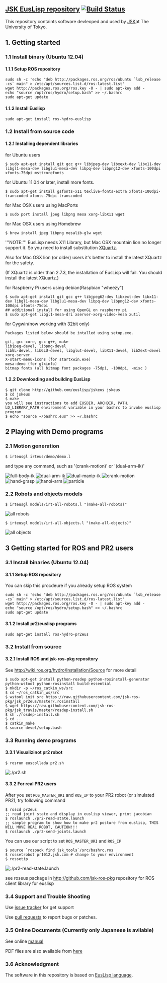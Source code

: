 ## [JSK EusLisp repository](http://jskeus.sourceforge.net) [![Build Status](https://travis-ci.org/euslisp/jskeus.png?branch=master)](https://travis-ci.org/euslisp/jskeus)


This repository containts software devleoped and used by [JSK](http://www.jsk.t.u-tokyo.ac.jp )at The University of Tokyo.

## 1. Getting started

### 1.1 Install binary (Ubuntu 12.04)

#### 1.1.1 Setup ROS repository
```
sudo sh -c 'echo "deb http://packages.ros.org/ros/ubuntu `lsb_release -cs` main" > /etc/apt/sources.list.d/ros-latest.list'
wget http://packages.ros.org/ros.key -O - | sudo apt-key add -
echo "source /opt/ros/hydro/setup.bash" >> ~/.bashrc
sudo apt-get update
```
#### 1.1.2 Install Euslisp
```
sudo apt-get install ros-hydro-euslisp
```

### 1.2 Install from source code
#### 1.2.1 Installing dependent libraries

for Ubuntu users
```
$ sudo apt-get install git gcc g++ libjpeg-dev libxext-dev libx11-dev libgl1-mesa-dev libglu1-mesa-dev libpq-dev libpng12-dev xfonts-100dpi xfonts-75dpi msttcorefonts
```

for Ubuntu 11.04 or later, install more fonts.
```
$ sudo apt-get install gsfonts-x11 texlive-fonts-extra xfonts-100dpi-transcoded xfonts-75dpi-transcoded
```

for Mac OSX users using MacPorts
```
$ sudo port install jpeg libpng mesa xorg-libX11 wget
```
for Mac OSX users using Homebrew
```
$ brew install jpeg libpng mesalib-glw wget
```

'''NOTE:'''
EusLisp needs X11 Library, but Mac OSX mountain lion no longer support it. So you need to install substitution [XQuartz](http://xquartz.macosforge.org/landing/).

Also for Mac OSX lion (or older) users it's better to install the latest XQuartz for the safety.

(If XQuartz is older than 2.7.3, the installation of EusLisp will fail. You should install the latest XQuartz.)


for Raspberry Pi users using debian(Raspbian "wheezy")
```
$ sudo apt-get install git gcc g++ libjpeg62-dev libxext-dev libx11-dev libgl1-mesa-dev libglu1-mesa-dev libpq-dev libpng12-dev xfonts-100dpi xfonts-75dpi
## additional install for using OpenGL on raspberry pi
$ sudo apt-get libgl1-mesa-dri xserver-xorg-video-vesa xutil
```
for Cygwin(now working with 32bit only)
```
Packages listed below should be intalled using setup.exe.

git, gcc-core, gcc-g++, make
libjpeg-devel, libpng-devel
libGL-devel, libGLU-devel, libglut-devel, libX11-devel, libXext-devel
xorg-server
X-start-menu-icons (for startxwin.exe)
mesa-demo (for glxinfo)
bitmap fonts (all bitmap font packages -75dpi, -100dpi, -misc )
```


#### 1.2.2 Downloading and building EusLisp
```
$ git clone http://github.com/euslisp/jskeus jskeus
$ cd jskeus
$ make
you will see instructions to add EUSDIR, ARCHDIR, PATH, LD_LIBRARY_PATH environment variable in your bashrc to invoke euslisp program
$ echo "source ~/bashrc.eus" >> ~/.bashrc
```

## 2 Playing with Demo programs

### 2.1 Motion generation
```
$ irteusgl irteus/demo/demo.l
```
and type any command, such as '(crank-motion)' or '(dual-arm-ik)'


![full-body-ik](images/Full-body-ik.png)
![dual-arm-ik](images/Dual-arm-ik.png)
![dual-manip-ik](images/Dual-manip-ik.png)
![crank-motion](images/Crank-motion.png)
![hand-grasp](images/Hand-grasp.png)
![hanoi-arm](images/Hanoi-arm.png)
![particle](images/Particle.png)

### 2.2 Robots and objects models
```
$ irteusgl models/irt-all-robots.l "(make-all-robots)"
```
![all robots](images/irt-all-robots.png)

```
$ irteusgl models/irt-all-objects.l "(make-all-objects)"
```
![all objects](images/irt-all-objects.png)

## 3 Getting started for ROS and PR2 users

### 3.1 Install binaries (Ubuntu 12.04)

#### 3.1.1 Setup ROS repository

You can skip this procdeure if you already setup ROS system
```
sudo sh -c 'echo "deb http://packages.ros.org/ros/ubuntu `lsb_release -cs` main" > /etc/apt/sources.list.d/ros-latest.list'
wget http://packages.ros.org/ros.key -O - | sudo apt-key add -
echo "source /opt/ros/hydro/setup.bash" >> ~/.bashrc
sudo apt-get update
```
#### 3.1.2 Install pr2/euslisp programs

```
sudo apt-get install ros-hydro-pr2eus
```

### 3.2 Install from source

#### 3.2.1  Install ROS and jsk-ros-pkg repository

See http://wiki.ros.org/hydro/Installation/Source for more detail

```
$ sudo apt-get install python-rosdep python-rosinstall-generator python-wstool python-rosinstall build-essential
$ mkdir -p ~/ros_catkin_ws/src
$ cd ~/ros_catkin_ws/src
$ wstool init src https://raw.githubusercontent.com/jsk-ros-pkg/jsk_pr2eus/master/.rosinstall
$ wget https://raw.githubusercontent.com/jsk-ros-pkg/jsk_travis/master/rosdep-install.sh
$ sh ./rosdep-install.sh
$ cd ..
$ catkin_make
$ source devel/setup.bash
```

### 3.3 Running demo programs

#### 3.3.1 Visualizinot pr2 robot
```
$ rosrun euscollada pr2.sh
```

![./pr2.sh](images/Pr2eus.png)

#### 3.3.2 For real PR2 users

After you set `ROS_MASTER_URI` and `ROS_IP` to your PR2 robot (or simulated PR2), try following command

```
$ roscd pr2eus
;; read joint state and display in euslisp viewer, print jacobian
$ roslaunch ./pr2-read-state.launch
;; sample program to show how to make pr2 posture from euslisp, THIS WILL MOVE REAL ROBOT, CAUTION!!!
$ roslaunch ./pr2-send-joints.launch
```

You can use our script to set  `ROS_MASTER_URI` and `ROS_IP`
```
$ source `rospack find jsk_tools`/src/bashrc.ros
$ rossetrobot pr1012.jsk.com # change to your environment
$ rossetip

```

![./pr2-read-state.launch](images/Pr2-read-state.png)


see roseus package in http://github.com/jsk-ros-pkg repository for ROS client library for euslisp

### 3.4 Support and Trouble Shooting


Use [issue tracker](https://github.com/euslisp/jskeus/issues) for get support

Use [pull requests](https://github.com/euslisp/jskeus/pulls) to report bugs or patches.

### 3.5 Online Documents (Currently only Japanese is avilable)

See online [manual](http://euslisp.github.io/jskeus/)

PDF files are also available from [here](https://github.com/euslisp/jskeus/raw/master/doc/jmanual.pdf)

### 3.6 Acknowledgment

The software in this repository is based on [EusLisp language](http://euslisp.sourceforge.net).
